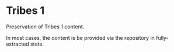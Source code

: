 # Tribes 1
Preservation of Tribes 1 content.

In most cases, the content is be provided via the repository in fully-extracted state.
